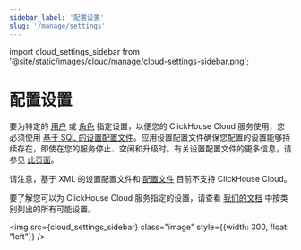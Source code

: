```yaml
---
sidebar_label: '配置设置'
slug: '/manage/settings'
---
```


import cloud_settings_sidebar from '@site/static/images/cloud/manage/cloud-settings-sidebar.png';


# 配置设置

要为特定的 [用户](/operations/access-rights#user-account-management) 或 [角色](/operations/access-rights#role-management) 指定设置，以便您的 ClickHouse Cloud 服务使用，您必须使用 [基于 SQL 的设置配置文件](/operations/access-rights#settings-profiles-management)。应用设置配置文件确保您配置的设置能够持续存在，即使在您的服务停止、空闲和升级时。有关设置配置文件的更多信息，请参见 [此页面](/operations/settings/settings-profiles.md)。

请注意，基于 XML 的设置配置文件和 [配置文件](/operations/configuration-files.md) 目前不支持 ClickHouse Cloud。

要了解您可以为 ClickHouse Cloud 服务指定的设置，请查看 [我们的文档](/operations/settings) 中按类别列出的所有可能设置。

<img src={cloud_settings_sidebar} class="image" style={{width: 300, float: "left"}} />
